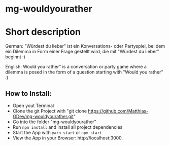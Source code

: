 # mg-wouldyourather

# Short description

German:
"Würdest du lieber" ist ein Konversations- oder Partyspiel, bei dem ein Dilemma in Form einer Frage gestellt wird, die mit "Würdest du lieber" beginnt :)

English:
Would you rather" is a conversation or party game where a dilemma is posed in the form of a question starting with "Would you rather" :)

## How to Install:

- Open yout Terminal
- Clone the git Project with "git clone https://github.com/Matthias-GDev/mg-wouldyourather.git"
- Go into the folder "mg-wouldyourather"
- Run `npm install` and install all project dependencies
- Start the App with `yarn start` or `npm start`
- View the App in your Browser: http://localhost:3000.
